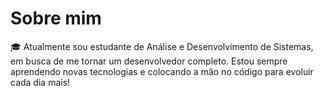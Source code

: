 # Sobre mim
🎓 Atualmente sou estudante de Análise e Desenvolvimento de Sistemas, em busca de me tornar um desenvolvedor completo. Estou sempre aprendendo novas tecnologias e colocando a mão no código para evoluir cada dia mais!
